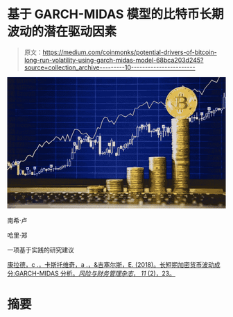 # 基于 GARCH-MIDAS 模型的比特币长期波动的潜在驱动因素

> 原文：<https://medium.com/coinmonks/potential-drivers-of-bitcoin-long-run-volatility-using-garch-midas-model-68bca203d245?source=collection_archive---------10----------------------->

![](img/31181df31f98f61acee66fecd78c5bd1.png)

南希·卢

哈里·郑

一项基于实践的研究建议

[康拉德，c .，卡斯托维奇，a .，&吉塞尔斯，E. (2018)。长短期加密货币波动成分:GARCH-MIDAS 分析。*风险与财务管理杂志*， *11* (2)，23。](https://www.mdpi.com/1911-8074/11/2/23)

# 摘要